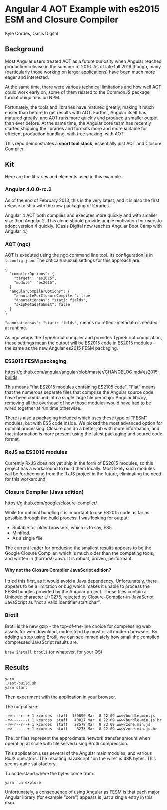 # Angular 4 AOT Example with es2015 ESM and Closure Compiler

Kyle Cordes, Oasis Digital

## Background

Most Angular users treated AOT as a future curiosity when Angular
reached production release in the summer of 2016. As of late fall 2016
though, many (particularly those working on larger applications) have
been much more eager and interested.

At the same time, there were various technical limitations and how
well AOT could work early on, some of them related to the CommonJS
package format ubiquitous on NPM.

Fortunately, the tools and libraries have matured greatly, making it
much easier than before to get results with AOT. Further, Angular
itself has matured greatly, and AOT runs more quickly and produce a
smaller output than ever before. At the same time, the Angular core
team has recently started shipping the libraries and formats more and
more suitable for efficient production bundling, with tree shaking,
with AOT.

This repo demonstrates a **short tool stack**, essentially just AOT
and Closure Compiler.

## Kit

Here are the libraries and elements used in this example.

### Angular 4.0.0-rc.2

As of the end of February 2013, this is the very latest, and it is
also the first release to ship with the new packaging of libraries.

Angular 4 AOT both compiles and executes more quickly and with smaller
size than Angular 2. This alone should provide ample motivation for
users to adopt version 4 quickly. (Oasis Digital now teaches Angular
Boot Camp with Angular 4.)

### AOT (ngc)

AOT is executed using the ngc command line tool. Its configuration is
in `tsconfig.json`. The critical/unusual settings for this approach are:

```
{
  "compilerOptions": {
    "target": "es2015",
    "module": "es2015",
  }
  "angularCompilerOptions": {
    "annotateForClosureCompiler": true,
    "annotationsAs": "static fields",
    "skipMetadataEmit": false
  }
}
```

```"annotationsAs": "static fields",``` means no reflect-metadata is
needed at runtime.

As ngc wraps the TypeScript compiler and provides TypeScript
compilation, these settings mean the output will be ES2015 code in
ES2015 modules - the same as the new Angular es2015 FESM packaging.

### ES2015 FESM packaging

<https://github.com/angular/angular/blob/master/CHANGELOG.md#es2015-builds>

This means "flat ES2015 modules containing ES2105 code". "Flat" means
that the numerous separate files that comprise the Angular source code
have been combined into a single large file per major Angular library,
removing all the overhead of how those modules would have had to be
wired together at run time otherwise.

There is also a packaging included which uses these type of "FESM"
modules, but with ES5 code inside. We picked the most advanced option
for optimal processing. Closure can do a better job with more
information, and that information is more present using the latest
packaging and source code format.

### RxJS as ES2016 modules

Currently RxJS does not yet ship in the form of ES2015 modules, so
this project has a workaround to build them locally. Most likely such
modules will be forthcoming from the RxJS project in the future,
eliminating the need for this workaround.

### Closure Compiler (Java edition)

<https://github.com/google/closure-compiler/>

While for optimal bundling it is important to use ES2015 code as far
as possible through the build process, I was looking for output:

* Suitable for older browsers, which is to say, ES5.
* Minified.
* As a single file.

The current leader for producing the smallest results appears to be
the Google Closure Compiler, which is much older than the competing
tools, and written in (horrors!) Java. It is robust, proven,
performant.

#### Why not the Closure Compiler JavaScript edition?

I tried this first, as it would avoid a Java dependency.
Unfortunately, there appears to be a limitation or bug which makes it
unable to process the FESM bundles provided by the Angular project.
Those files contain a Unicode character U+0275, rejected by
Closure-Compiler-in-JavaScript JavaScript as "not a valid identifier
start char".

### Brotli

Brotli is the new gzip - the top-of-the-line choice for compressing
web assets for wen download, understood by most or all modern
browsers. By adding a step using Brotli, we can see immediately how
small the compiled compressed JavaScript results are.

`brew install brotli` (or whatever, for your OS)

## Results

```
yarn
./aot-build.sh
yarn start
```

Then experiment with the application in your browser.

The output size:

```
-rw-r--r--+ 1 kcordes  staff  150890 Mar  8 22:09 www/bundle.min.js
-rw-------+ 1 kcordes  staff   40027 Mar  8 22:09 www/bundle.min.js.br
-rw-r--r--+ 1 kcordes  staff   28578 Mar  8 22:09 www/zone.min.js
-rw-------+ 1 kcordes  staff    8273 Mar  8 22:09 www/zone.min.js.br
```

The .br files represent the approximate network transfer amount when
operating at scale with file served using Brotli compression.

This application uses several of the Angular main modules, and various
RxJS operators. The resulting JavaScript "on the wire" is 48K bytes.
This seems quite satisfactory.

To understand where the bytes come from:

```
yarn run explore
```

Unfortunately, a consequence of using Angular as FESM is that each
major Angular library (for example "core") appears is just a single
entry in this map.
